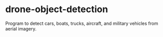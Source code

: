 # drone-object-detection
Program to detect cars, boats, trucks, aircraft, and military vehicles from aerial imagery.
